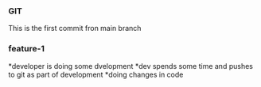 ### GIT
This is the first commit fron main branch

### feature-1
*developer is doing some dvelopment
*dev spends some time and pushes to git  as part of development
*doing changes in code